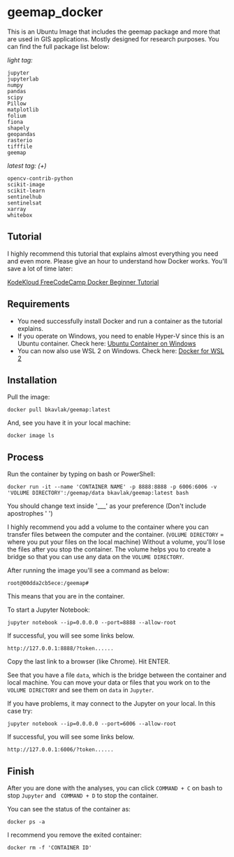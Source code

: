 # geemap_docker

This is an Ubuntu Image that includes the geemap package and more that are used in GIS applications. Mostly designed for research purposes. You can find the full package list below:

*light tag:*

```
jupyter
jupyterlab
numpy
pandas
scipy
Pillow
matplotlib
folium
fiona
shapely
geopandas
rasterio
tifffile
geemap
```

*latest tag: (+)*

```
opencv-contrib-python
scikit-image
scikit-learn
sentinelhub
sentinelsat
xarray
whitebox
```
## Tutorial

I highly recommend this tutorial that explains almost everything you need and even more. Please give an hour to understand how Docker works. You'll save a lot of time later:

[KodeKloud FreeCodeCamp Docker Beginner Tutorial](https://www.youtube.com/watch?v=fqMOX6JJhGo&t=4516s)

## Requirements

* You need successfully install Docker and run a container as the tutorial explains.
* If you operate on Windows, you need to enable Hyper-V since this is an Ubuntu container. Check here: [Ubuntu Container on Windows](https://ubuntu.com/tutorials/tutorial-windows-ubuntu-hyperv-containers#1-overview)
* You can now also use WSL 2 on Windows. Check here: [Docker for WSL 2](https://docs.docker.com/docker-for-windows/wsl/)


## Installation

Pull the image:

```docker pull bkavlak/geemap:latest```

And, see you have it in your local machine:

```docker image ls```

## Process

Run the container by typing on bash or PowerShell:

```
docker run -it --name 'CONTAINER NAME' -p 8888:8888 -p 6006:6006 -v 'VOLUME DIRECTORY':/geemap/data bkavlak/geemap:latest bash
```

You should change text inside '___' as your preference (Don't include apostrophes ' ')

I highly recommend you add a volume to the container where you can transfer files between the computer and the container. (```VOLUME DIRECTORY``` = where you put your files on the local machine) Without a volume, you'll lose the files after you stop the container. The volume helps you to create a bridge so that you can use any data on the ```VOLUME DIRECTORY```.

After running the image you'll see a command as below:

```root@00dda2cb5ece:/geemap#```

This means that you are in the container.

To start a Jupyter Notebook:

```jupyter notebook --ip=0.0.0.0 --port=8888 --allow-root```

If successful, you will see some links below.

```
http://127.0.0.1:8888/?token......
```

Copy the last link to a browser (like Chrome). Hit ENTER.

See that you have a file ```data```, which is the bridge between the container and local machine. You can move your data or files that you work on to the ```VOLUME DIRECTORY``` and see them on ```data``` in ```Jupyter```.

If you have problems, it may connect to the Jupyter on your local. In this case try:

```jupyter notebook --ip=0.0.0.0 --port=6006 --allow-root```

If successful, you will see some links below.

```
http://127.0.0.1:6006/?token......
```

## Finish

After you are done with the analyses, you can click  ```COMMAND + C``` on bash to stop ```Jupyter``` and  ``` COMMAND + D``` to stop the container.

You can see the status of the container as:
```
docker ps -a
```

I recommend you remove the exited container:

```
docker rm -f 'CONTAINER ID'
```


